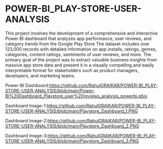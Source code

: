 # POWER-BI_PLAY-STORE-USER-ANALYSIS
This project involves the development of a comprehensive and interactive Power BI dashboard that analyzes app performance, user reviews, and category trends from the Google Play Store The dataset includes over 123,000 records with detailed information on app installs, ratings, genres, categories, content ratings, sentiments of user reviews, and more.
The primary goal of the project was to extract valuable business insights from massive app store data and present it in a visually compelling and easily interpretable format for stakeholders such as product managers, developers, and marketing teams.









Power-BI Dashboard:https://github.com/RahulGRAIKAR/POWER-BI_PLAY-STORE-USER-ANALYSIS/blob/main/Power-BI%20Dashboard_Playstore_user%20reviews_analysis_powerbi.pbix

Dashboard Image-1:https://github.com/RahulGRAIKAR/POWER-BI_PLAY-STORE-USER-ANALYSIS/blob/main/Playstore_Dashboard_1.PNG

Dashboard Image-2:https://github.com/RahulGRAIKAR/POWER-BI_PLAY-STORE-USER-ANALYSIS/blob/main/Playstore_Dashboard_2.PNG

Dashboard Image-3:https://github.com/RahulGRAIKAR/POWER-BI_PLAY-STORE-USER-ANALYSIS/blob/main/Playstore_Dashboard_3.PNG

